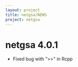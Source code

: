 ```yaml
---
layout: project
title: netgsa/NEWS
project: netgsa
---
```


# netgsa 4.0.1
- Fixed bug with ">>" in Rcpp
